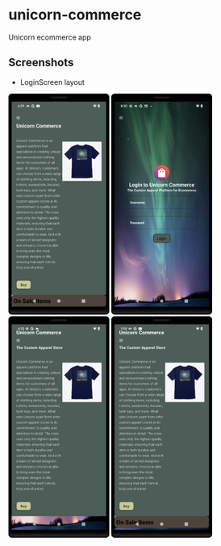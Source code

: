 # unicorn-commerce
Unicorn ecommerce app

## Screenshots
* LoginScreen layout
<img src="https://raw.githubusercontent.com/arunabhdas/unicorn-commerce/main/screenshots/screenshot_0.png" width="200"/>
<img src="https://raw.githubusercontent.com/arunabhdas/unicorn-commerce/main/screenshots/screenshot_2.png" width="200"/>
<img src="https://raw.githubusercontent.com/arunabhdas/unicorn-commerce/main/screenshots/screenshot_3.png" width="200"/>
<img src="https://raw.githubusercontent.com/arunabhdas/unicorn-commerce/main/screenshots/screenshot_4.png" width="200"/>
